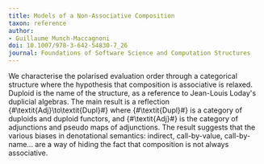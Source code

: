 ```yaml
---
title: Models of a Non-Associative Composition
taxon: reference
author:
- Guillaume Munch-Maccagnoni
doi: 10.1007/978-3-642-54830-7_26
journal: Foundations of Software Science and Computation Structures
---
```


We characterise the polarised evaluation order through a categorical structure where the hypothesis that composition is associative is relaxed. Duploid is the name of the structure, as a reference to Jean-Louis Loday's duplicial algebras. The main result is a reflection {#\textit{Adj}\to\textit{Dupl}#} where {#\textit{Dupl}#} is a category of duploids and duploid functors, and {#\textit{Adj}#} is the category of adjunctions and pseudo maps of adjunctions. The result suggests that the various biases in denotational semantics: indirect, call-by-value, call-by-name... are a way of hiding the fact that composition is not always associative.

